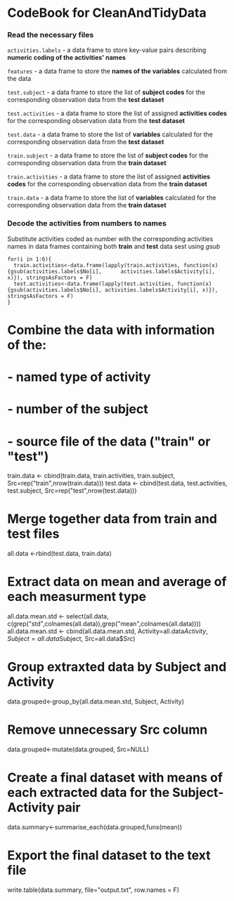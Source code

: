 # CodeBook for CleanAndTidyData

### Read the necessary files
`activities.labels` - a data frame to store key-value pairs describing __numeric coding of the activities' names__

`features` - a data frame to store the __names of the variables__ calculated from the data

`test.subject` - a data frame to store the list of __subject codes__ for the corresponding observation data from the __test dataset__

`test.activities` - a data frame to store the list of assigned __activities codes__ for the corresponding observation data from the __test dataset__

`test.data` - a data frame to store the list of __variables__ calculated for the corresponding observation data from the __test dataset__

`train.subject` - a data frame to store the list of __subject codes__ for the corresponding observation data from the __train dataset__
    
`train.activities` - a data frame to store the list of assigned __activities codes__ for the corresponding observation data from the __train dataset__

`train.data` - a data frame to store the list of __variables__ calculated for the corresponding observation data from the __train dataset__

### Decode the activities from numbers to names
Substitute activities coded as number with the corresponding activities names in data frames containing both __train__ and __test__ data sest using _gsub_

    for(i in 1:6){
      train.activities<-data.frame(lapply(train.activities, function(x) {gsub(activities.labels$No[i],      activities.labels$Activity[i], x)}), stringsAsFactors = F)
      test.activities<-data.frame(lapply(test.activities, function(x) {gsub(activities.labels$No[i], activities.labels$Activity[i], x)}), stringsAsFactors = F)
    }

# Combine the data with information of the:
# - named type of activity
# - number of the subject
# - source file of the data ("train" or "test")

train.data <- cbind(train.data, train.activities, train.subject, Src=rep("train",nrow(train.data)))
test.data <- cbind(test.data, test.activities, test.subject, Src=rep("test",nrow(test.data)))

# Merge together data from train and test files
all.data <-rbind(test.data, train.data)

# Extract data on mean and average of each measurment type
all.data.mean.std <- select(all.data, c(grep("std",colnames(all.data)),grep("mean",colnames(all.data))))
all.data.mean.std <- cbind(all.data.mean.std, Activity=all.data$Activity, Subject=all.data$Subject, Src=all.data$Src)

# Group extraxted data by Subject and Activity
data.grouped<-group_by(all.data.mean.std, Subject, Activity)

# Remove unnecessary Src column
data.grouped<-mutate(data.grouped, Src=NULL)

# Create a final dataset with means of each extracted data for the Subject-Activity pair
data.summary<-summarise_each(data.grouped,funs(mean))

# Export the final dataset to the text file
write.table(data.summary, file="output.txt", row.names = F) 
